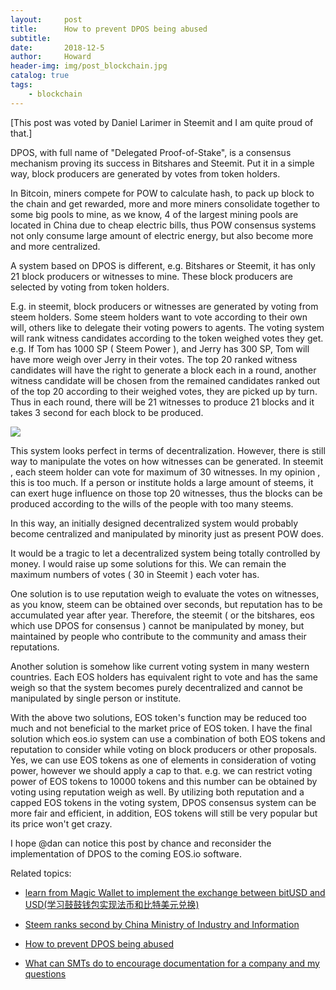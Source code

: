```yaml
---
layout:     post
title:      How to prevent DPOS being abused
subtitle:   
date:       2018-12-5
author:     Howard
header-img: img/post_blockchain.jpg
catalog: true
tags:
    - blockchain
---
```



[This post was voted by Daniel Larimer in Steemit and I am quite proud of that.]


DPOS, with full name of  "Delegated Proof-of-Stake", is  a  consensus mechanism proving its success in Bitshares and Steemit.   Put it in a simple way,  block producers are generated by votes from token holders.




In Bitcoin,  miners compete for POW to calculate hash, to  pack up block to the chain and get rewarded,  more and more miners consolidate together to some big pools to mine,  as we know,  4 of the largest mining pools are located in China due to cheap electric bills, thus POW  consensus systems not only consume large amount of electric energy, but also become more and more centralized. 




A system based on DPOS is different,   e.g.  Bitshares or Steemit, it has only 21 block producers or witnesses to mine.  These block producers are selected by voting from token holders.





E.g.  in steemit,  block producers or witnesses are generated by voting from steem holders.   Some steem holders want to vote according to their own will, others like to delegate their voting powers to agents.   The voting system will rank witness candidates according to the token weighed votes they get.   e.g. If Tom has 1000 SP ( Steem Power ),  and Jerry has 300 SP,  Tom will have more  weigh over Jerry in their votes.   The top 20 ranked witness candidates will have the right to generate a block each in a round, another witness candidate will be chosen from the remained candidates ranked out of the top 20 according to their weighed votes, they are picked up  by turn.  Thus in each round, there will be 21 witnesses to produce 21 blocks and it takes 3 second for each block to be produced. 



![](https://steemitimages.com/DQmTvsV8gYxGW4ZoWXTaodu19idqBBUVm7ggBmb1yK4x1Um/image.png)



This system looks perfect in terms of decentralization. However, there is still way to manipulate the votes on how witnesses can be generated.  In steemit , each steem holder can  vote for maximum of 30 witnesses.  In my opinion ,  this is too much.  If a person or institute holds a large amount of steems, it can exert huge influence on those top 20 witnesses, thus the blocks can be produced according to the wills of the people with too many steems.  




In this way, an initially designed decentralized system would probably become centralized and manipulated by minority just as present POW does. 





It would be a tragic to let a decentralized system being totally controlled by money.  I would raise up some solutions for this. We can remain the maximum numbers of votes  ( 30 in Steemit )  each voter has.




One solution is to use reputation weigh to evaluate the votes on witnesses, as you know, steem can be obtained over seconds, but reputation has to be accumulated year after year.  Therefore, the steemit ( or the bitshares, eos which use DPOS for consensus ) cannot be manipulated by money, but maintained by people who contribute to the community and amass their reputations.




Another solution is somehow like current voting system in many western countries. Each EOS holders has equivalent right to vote and has the same weigh so that the system becomes purely decentralized and cannot be manipulated by single person or institute. 






With the above two solutions, EOS token's function may be reduced too much and not beneficial to the market price of EOS token.  I have the final solution which eos.io system can use a combination of both EOS tokens and reputation to consider while voting on block producers or other proposals.   Yes, we can use EOS tokens as one of elements in consideration of voting power, however we should apply a cap to that.  e.g.  we can restrict voting power of EOS tokens to 10000 tokens and this number can be obtained by voting using reputation weigh as well.  By  utilizing both reputation and a capped EOS tokens in the voting system,  DPOS consensus system can be more fair and efficient, in addition, EOS tokens will still be very popular but its price won't get crazy. 




I hope @dan can notice this post by chance and reconsider the implementation of DPOS to the coming EOS.io software.  




Related topics:


- [learn from Magic Wallet to implement the exchange between bitUSD and USD(学习鼓鼓钱包实现法币和比特美元兑换)
](http://engineerman.club/2018/12/05/learn-from-Magic-Wallet-to-implement-the-exchange-between-bitUSD-and-USD/)

- [Steem ranks second by China Ministry of Industry and Information](http://engineerman.club/2018/12/05/Steem-ranks-second-by-China-Ministry-of-Industry-and-Information/)

- [How to prevent DPOS being abused](http://engineerman.club/2018/12/05/How-to-prevent-DPOS-being-abused/)

- [What can SMTs do to encourage documentation for a company and my questions](http://engineerman.club/2018/10/20/SMTs-do-to-encourage-documentation/)